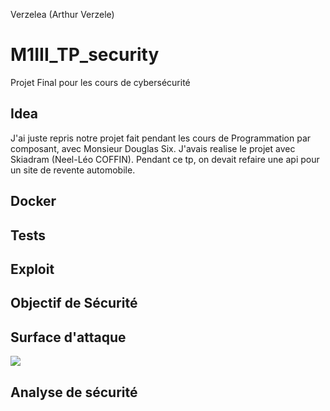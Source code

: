 Verzelea (Arthur Verzele)

# M1III_TP_security
Projet Final pour les cours de cybersécurité

## Idea
J'ai juste repris notre projet fait pendant les cours de Programmation par composant, avec Monsieur Douglas Six.
J'avais realise le projet avec Skiadram (Neel-Léo COFFIN).
Pendant ce tp, on devait refaire une api pour un site de revente automobile.

## Docker

## Tests

## Exploit

## Objectif de Sécurité

## Surface d'attaque
[![](https://mermaid.ink/img/eyJjb2RlIjoiZ3JhcGggVERcbkEoRG9ja2VyKSAtLT4gQihTcHJpbmctYm9vdClcbkIgLS0-IEMocmVxdcOqdGVzIEh0dHApXG5CIC0tPiBEKEJhc2UgZGUgZG9ubsOpZSlcbkMgLS0-IEVbR2V0XVxuQyAtLT4gRltQb3N0XVxuQyAtLT4gR1tQdXRdXG5DIC0tPiBIW0RlbGV0ZV1cbiIsIm1lcm1haWQiOnsidGhlbWUiOiJkZWZhdWx0In0sInVwZGF0ZUVkaXRvciI6ZmFsc2V9)](https://mermaid-js.github.io/mermaid-live-editor/#/edit/eyJjb2RlIjoiZ3JhcGggVERcbkEoRG9ja2VyKSAtLT4gQihTcHJpbmctYm9vdClcbkIgLS0-IEMocmVxdcOqdGVzIEh0dHApXG5CIC0tPiBEKEJhc2UgZGUgZG9ubsOpZSlcbkMgLS0-IEVbR2V0XVxuQyAtLT4gRltQb3N0XVxuQyAtLT4gR1tQdXRdXG5DIC0tPiBIW0RlbGV0ZV1cbiIsIm1lcm1haWQiOnsidGhlbWUiOiJkZWZhdWx0In0sInVwZGF0ZUVkaXRvciI6ZmFsc2V9)

## Analyse de sécurité
